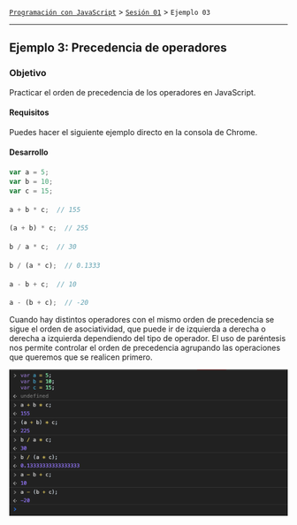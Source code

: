 [`Programación con JavaScript`](../../Readme.md) > [`Sesión 01`](../Readme.md) > `Ejemplo 03`

---

## Ejemplo 3: Precedencia de operadores

### Objetivo

Practicar el orden de precedencia de los operadores en JavaScript.

#### Requisitos

Puedes hacer el siguiente ejemplo directo en la consola de Chrome.

#### Desarrollo

```javascript
var a = 5;
var b = 10;
var c = 15;

a + b * c;  // 155

(a + b) * c;  // 255

b / a * c;  // 30

b / (a * c);  // 0.1333

a - b + c;  // 10

a - (b + c);  // -20
```

Cuando hay distintos operadores con el mismo orden de precedencia se sigue el orden de asociatividad, que puede ir de izquierda a derecha o derecha a izquierda dependiendo del tipo de operador. El uso de paréntesis nos permite controlar el orden de precedencia agrupando las operaciones que queremos que se realicen primero.

![Operators](./assets/precedence.png)
